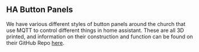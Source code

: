 ## HA Button Panels

We have various different styles of button panels around the church that use MQTT to control different things in home assistant. These are all 3D printed, and information on their construction and function can be found on their GitHub Repo [here](https://github.com/PKCubed/HAButtonPad).
